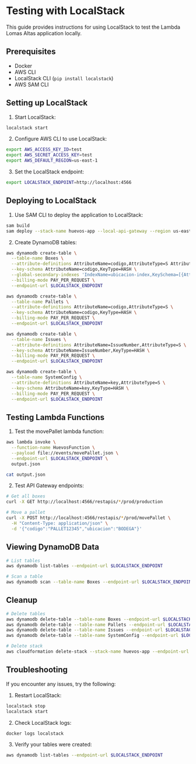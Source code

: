 # Testing with LocalStack

This guide provides instructions for using LocalStack to test the Lambda Lomas Altas application locally.

## Prerequisites

- Docker
- AWS CLI
- LocalStack CLI (`pip install localstack`)
- AWS SAM CLI

## Setting up LocalStack

1. Start LocalStack:

```bash
localstack start
```

2. Configure AWS CLI to use LocalStack:

```bash
export AWS_ACCESS_KEY_ID=test
export AWS_SECRET_ACCESS_KEY=test
export AWS_DEFAULT_REGION=us-east-1
```

3. Set the LocalStack endpoint:

```bash
export LOCALSTACK_ENDPOINT=http://localhost:4566
```

## Deploying to LocalStack

1. Use SAM CLI to deploy the application to LocalStack:

```bash
sam build
sam deploy --stack-name huevos-app --local-api-gateway --region us-east-1 --endpoint-url http://localhost:4566
```

2. Create DynamoDB tables:

```bash
aws dynamodb create-table \
  --table-name Boxes \
  --attribute-definitions AttributeName=codigo,AttributeType=S AttributeName=ubicacion,AttributeType=S \
  --key-schema AttributeName=codigo,KeyType=HASH \
  --global-secondary-indexes 'IndexName=ubicacion-index,KeySchema=[{AttributeName=ubicacion,KeyType=HASH}],Projection={ProjectionType=ALL}' \
  --billing-mode PAY_PER_REQUEST \
  --endpoint-url $LOCALSTACK_ENDPOINT

aws dynamodb create-table \
  --table-name Pallets \
  --attribute-definitions AttributeName=codigo,AttributeType=S \
  --key-schema AttributeName=codigo,KeyType=HASH \
  --billing-mode PAY_PER_REQUEST \
  --endpoint-url $LOCALSTACK_ENDPOINT

aws dynamodb create-table \
  --table-name Issues \
  --attribute-definitions AttributeName=IssueNumber,AttributeType=S \
  --key-schema AttributeName=IssueNumber,KeyType=HASH \
  --billing-mode PAY_PER_REQUEST \
  --endpoint-url $LOCALSTACK_ENDPOINT

aws dynamodb create-table \
  --table-name SystemConfig \
  --attribute-definitions AttributeName=key,AttributeType=S \
  --key-schema AttributeName=key,KeyType=HASH \
  --billing-mode PAY_PER_REQUEST \
  --endpoint-url $LOCALSTACK_ENDPOINT
```

## Testing Lambda Functions

1. Test the movePallet lambda function:

```bash
aws lambda invoke \
  --function-name HuevosFunction \
  --payload file://events/movePallet.json \
  --endpoint-url $LOCALSTACK_ENDPOINT \
  output.json

cat output.json
```

2. Test API Gateway endpoints:

```bash
# Get all boxes
curl -X GET http://localhost:4566/restapis/*/prod/production

# Move a pallet
curl -X POST http://localhost:4566/restapis/*/prod/movePallet \
  -H "Content-Type: application/json" \
  -d '{"codigo":"PALLET12345","ubicacion":"BODEGA"}'
```

## Viewing DynamoDB Data

```bash
# List tables
aws dynamodb list-tables --endpoint-url $LOCALSTACK_ENDPOINT

# Scan a table
aws dynamodb scan --table-name Boxes --endpoint-url $LOCALSTACK_ENDPOINT
```

## Cleanup

```bash
# Delete tables
aws dynamodb delete-table --table-name Boxes --endpoint-url $LOCALSTACK_ENDPOINT
aws dynamodb delete-table --table-name Pallets --endpoint-url $LOCALSTACK_ENDPOINT
aws dynamodb delete-table --table-name Issues --endpoint-url $LOCALSTACK_ENDPOINT
aws dynamodb delete-table --table-name SystemConfig --endpoint-url $LOCALSTACK_ENDPOINT

# Delete stack
aws cloudformation delete-stack --stack-name huevos-app --endpoint-url $LOCALSTACK_ENDPOINT
```

## Troubleshooting

If you encounter any issues, try the following:

1. Restart LocalStack:
```bash
localstack stop
localstack start
```

2. Check LocalStack logs:
```bash
docker logs localstack
```

3. Verify your tables were created:
```bash
aws dynamodb list-tables --endpoint-url $LOCALSTACK_ENDPOINT
``` 